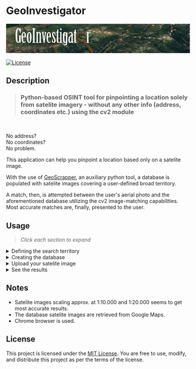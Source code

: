 # GeoInvestigator

![geoinvestigator-logo](resource_files/geo-investigator-logo.png)

[![License](https://img.shields.io/badge/license-MIT-blue.svg)](LICENSE.md)


## Description

> ### Python-based OSINT tool for pinpointing a location solely from satelite imagery - without any other info (address, coordinates etc.) using the cv2 module

<br />

No address?<br />
No coordinates?<br />
No problem.

This application can help you pinpoint a location based only on a satelite image. 

With the use of [GeoScrapper](https://github.com/alexandrosb88/GeoScrapper), an auxiliary python tool, a database is populated with satelite images covering a user-defined broad territory. 

A match, then, is attempted between the user's aerial photo and the aforementioned database utilizing the cv2 image-matching capabilities. Most accurate matches are, finally, presented to the user.

## Usage

> *Click each section to expand*

<details>

<summary>Defining the search territory</summary>
<br />

Firstly, the user defines the extreme points of the area to be searched. This is achieved by noting down the coordinates of the nothernmost, southernmost, easternmost and westernmost points.


A rectangular area based on the above points will be processed. 


</details>

<details>

<summary>Creating the database</summary>
<br />

GeoScrapper, then, saves screenshots from individual magnified regions of the area in order to populate the database. This procedure might take a considerable amount of time depending on the area size.

</details>

<details>

<summary>Upload your satelite image</summary>
<br />

Afterwards, the user is prompted to enter the path of the unknown location satelite photo.

</details>

<details>

<summary>See the results</summary>
<br />

Finally, a comparison between the uploaded photo and the satelite photos of the database is performed.

Best matches are then presented to the user for consideration.


</details>


## Notes

- Satelite images scaling approx. at 1:10.000 and 1:20.000 seems to get most accurate results.
- The database satelite images are retrieved from Google Maps.
- Chrome browser is used.



## License

This project is licensed under the [MIT License](LICENSE). You are free to use, modify, and distribute this project as per the terms of the license.
